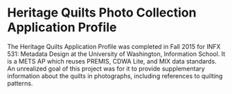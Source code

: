 # Heritage Quilts Photo Collection Application Profile

The Heritage Quilts Application Profile was completed in Fall 2015 for INFX 531: Metadata Design at the University of Washington, Information School. It is a METS AP which reuses PREMIS, CDWA Lite, and MIX data standards. An unrealized goal of this project was for it to provide supplementary information about the quilts in photographs, including references to quilting patterns.
